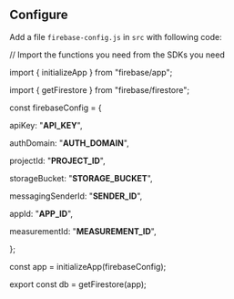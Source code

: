 ## Configure

Add a file `firebase-config.js` in `src` with following code:

// Import the functions you need from the SDKs you need

import { initializeApp } from "firebase/app";

import { getFirestore } from "firebase/firestore";


const firebaseConfig = {

  apiKey: "__API_KEY__",
  
  authDomain: "__AUTH_DOMAIN__",
  
  projectId: "__PROJECT_ID__",
  
  storageBucket: "__STORAGE_BUCKET__",
  
  messagingSenderId: "__SENDER_ID__",
  
  appId: "__APP_ID__",
  
  measurementId: "__MEASUREMENT_ID__",
  
};

const app = initializeApp(firebaseConfig);

export const db = getFirestore(app);

